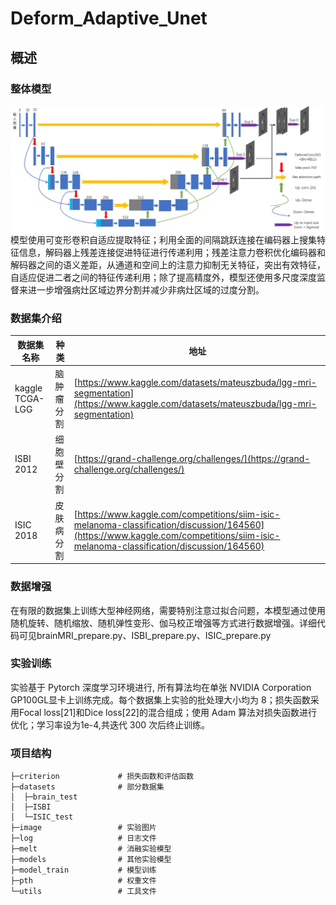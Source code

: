 # Deform_Adaptive_Unet
## 概述
### 整体模型
![整体模型图](/image/DAU-Net模型.jpg)
    模型使用可变形卷积自适应提取特征；利用全面的间隔跳跃连接在编码器上搜集特征信息，解码器上残差连接促进特征进行传递利用；残差注意力卷积优化编码器和解码器之间的语义差距，从通道和空间上的注意力抑制无关特征，突出有效特征，自适应促进二者之间的特征传递利用；除了提高精度外，模型还使用多尺度深度监督来进一步增强病灶区域边界分割并减少非病灶区域的过度分割。

### 数据集介绍
| 数据集名称  | 种类 | 地址 |
| ------------- | ------------- | ------------- |
| kaggle TCGA-LGG  | 脑肿瘤分割  | [https://www.kaggle.com/datasets/mateuszbuda/lgg-mri-segmentation](https://www.kaggle.com/datasets/mateuszbuda/lgg-mri-segmentation)  |
| ISBI 2012  | 细胞壁分割  | [https://grand-challenge.org/challenges/](https://grand-challenge.org/challenges/)  |
| ISIC 2018  | 皮肤病分割  | [https://www.kaggle.com/competitions/siim-isic-melanoma-classification/discussion/164560](https://www.kaggle.com/competitions/siim-isic-melanoma-classification/discussion/164560)  |

### 数据增强
在有限的数据集上训练大型神经网络，需要特别注意过拟合问题，本模型通过使用随机旋转、随机缩放、随机弹性变形、伽马校正增强等方式进行数据增强。详细代码可见brainMRI_prepare.py、ISBI_prepare.py、ISIC_prepare.py

### 实验训练
实验基于 Pytorch 深度学习环境进行, 所有算法均在单张 NVIDIA Corporation GP100GL显卡上训练完成。每个数据集上实验的批处理大小均为 8；损失函数采用Focal loss[21]和Dice loss[22]的混合组成；使用 Adam 算法对损失函数进行优化；学习率设为1e-4,共迭代 300 次后终止训练。

### 项目结构
    ├─criterion             # 损失函数和评估函数
    ├─datasets              # 部分数据集
    │  ├─brain_test
    │  ├─ISBI
    │  └─ISIC_test
    ├─image                 # 实验图片
    ├─log                   # 日志文件
    ├─melt                  # 消融实验模型
    ├─models                # 其他实验模型
    ├─model_train           # 模型训练
    ├─pth                   # 权重文件
    └─utils                 # 工具文件
    
